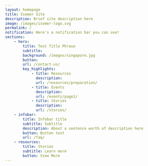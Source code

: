 ```yaml
---
layout: homepage
title: Isomer Site
description: Brief site description here
image: /images/isomer-logo.svg
permalink: /
notification: Here's a notification bar you can use!
sections:
    - hero:
        title: Test Title Phrase
        subtitle: 
        background: /images/singapore.jpg
        button: 
        url: /contact-us/
        key_highlights:
            - title: Resources
              description: 
              url: /resources/preparation/
            - title: Events
              description: 
              url: /events/page1/
            - title: Stories
              description: 
              url: /stories/
    - infobar:
        title: Infobar title
        subtitle: Subtitle
        description: About a sentence worth of description here
        button: Button text
        url: /faq/
    - resources:
        title: Stories
        subtitle: Learn more
        button: View More
---
```

